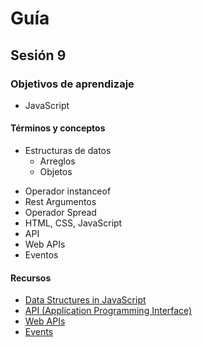 # Guía
## Sesión 9
### Objetivos de aprendizaje
- JavaScript
#### Términos y conceptos
* Estructuras de datos
  - Arreglos
  - Objetos
- Operador instanceof
- Rest Argumentos
- Operador Spread
- HTML, CSS, JavaScript
- API
- Web APIs
- Eventos
#### Recursos
- [Data Structures in JavaScript](https://javascript.plainenglish.io/data-structures-in-javascript-28ce180b7673)
- [API (Application Programming Interface)](https://www.ibm.com/cloud/learn/api)
- [Web APIs](https://developer.mozilla.org/en-US/docs/Web/API)
- [Events](https://developer.mozilla.org/en-US/docs/Learn/JavaScript/Building_blocks/Events)

